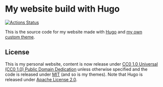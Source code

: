 # My website build with Hugo
[![Actions Status](https://github.com/KevCaz/KevCaz.github.io/workflows/github%20pages/badge.svg)](https://github.com/KevCaz/KevCaz.github.io/actions)


This is the source code for my website made with [Hugo](https://gohugo.io) and [my own custom theme](https://github.com/KevCaz/funkyflex).


## License

This is my personal website, content is now release under [CC0 1.0 Universal (CC0 1.0)
Public Domain Dedication](https://creativecommons.org/publicdomain/zero/1.0/) unless
otherwise specified and the code is released under [MIT](https://opensource.org/licenses/mit-license.php)
(and so is my themes). Note that Hugo is released under [Apache License 2.0](https://choosealicense.com/licenses/apache-2.0/).
